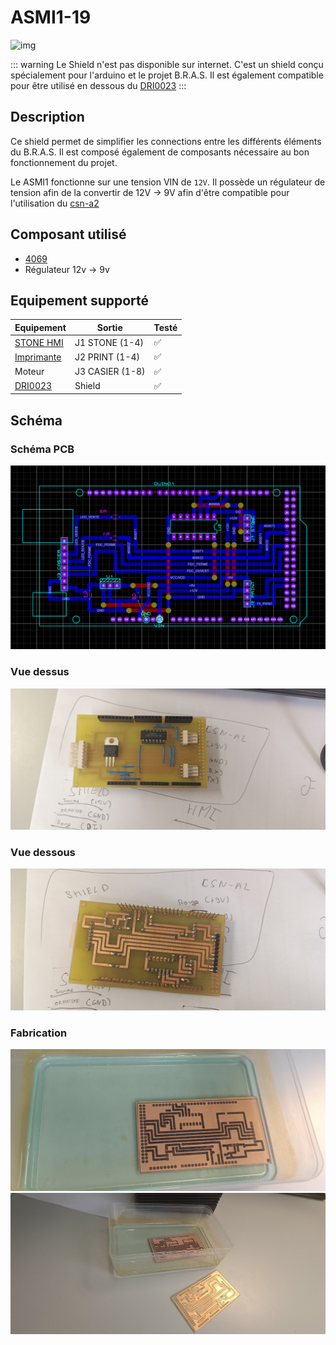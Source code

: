 # ASMI1-19
![img](https://img.shields.io/badge/Kerogs-fd4e2b.svg?style=for-the-badge)


::: warning
Le Shield n'est pas disponible sur internet. C'est un shield conçu spécialement pour l'arduino et le projet B.R.A.S. Il est également compatible pour être utilisé en dessous du [DRI0023](/composants/dri0023)
:::

## Description
Ce shield permet de simplifier les connections entre les différents éléments du B.R.A.S. Il est composé également de composants nécessaire au bon fonctionnement du projet.

Le ASMI1 fonctionne sur une tension VIN de ``12V``. Il possède un régulateur de tension afin de la convertir de 12V -> 9V afin d'être compatible pour l'utilisation du [csn-a2](/composants/csn-a2)

## Composant utilisé
- [4069](/composants/4069)
- Régulateur 12v -> 9v

## Equipement supporté
|Equipement|Sortie|Testé|
|----------|------|-----|
|[STONE HMI](/composants/hmi)|J1 STONE (1-4)|✅|
|[Imprimante](/composants/csn-a2)|J2 PRINT (1-4)|✅|
|Moteur|J3 CASIER (1-8)|✅|
|[DRI0023](/composants/dri0023)|Shield|✅|


## Schéma

### Schéma PCB
![Rendu](https://raw.githubusercontent.com/kerogs/bras/refs/heads/main/assets/preview1.png)

### Vue dessus
![Rendu](https://raw.githubusercontent.com/kerogs/bras/refs/heads/main/assets/1-asmi1-19.jpg)

### Vue dessous
![Rendu](https://raw.githubusercontent.com/kerogs/bras/refs/heads/main/assets/2-asmi1-19.jpg)

### Fabrication
![Rendu](https://raw.githubusercontent.com/kerogs/bras/refs/heads/main/assets/fab1-asmi1-19.jpg)
![Rendu](https://raw.githubusercontent.com/kerogs/bras/refs/heads/main/assets/fab2-asmi1-19.jpg)